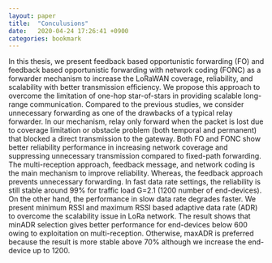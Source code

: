 ```yaml
---
layout: paper
title:  "Conculusions"
date:   2020-04-24 17:26:41 +0900
categories: bookmark
---
```


In this thesis, we present feedback based opportunistic forwarding (FO) and feedback based opportunistic forwarding with network coding (FONC) as a forwarder mechanism to increase the LoRaWAN coverage, reliability, and scalability with better transmission efficiency. We propose this approach to overcome the limitation of one-hop star-of-stars in providing scalable long-range communication. Compared to the previous studies, we consider unnecessary forwarding as one of the drawbacks of a typical relay forwarder. In our mechanism, relay only forward when the packet is lost due to coverage limitation or obstacle problem (both temporal and permanent) that blocked a direct transmission to the gateway. 
Both FO and FONC show better reliability performance in increasing network coverage and suppressing unnecessary transmission compared to fixed-path forwarding. The multi-reception approach, feedback message, and network coding is the main mechanism to improve reliability. Whereas, the feedback approach prevents unnecessary forwarding. In fast data rate settings, the reliability is still stable around 99% for traffic load G=2.1 (1200 number of end-devices). On the other hand, the performance in slow data rate degrades faster. We present minimum RSSI and maximum RSSI based adaptive data rate (ADR) to overcome the scalability issue in LoRa network. The result shows that minADR selection gives better performance for end-devices below 600 owing to exploitation on multi-reception. Otherwise, maxADR is preferred because the result is more stable above 70% although we increase the end-device up to 1200.  
